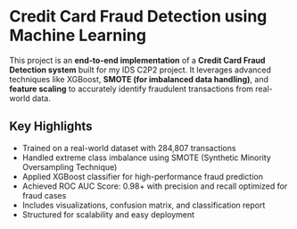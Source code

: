 

# Credit Card Fraud Detection using Machine Learning

This project is an **end-to-end implementation** of a **Credit Card Fraud Detection system** built for my IDS C2P2 project. It leverages advanced techniques like XGBoost, **SMOTE (for imbalanced data handling)**, and **feature scaling** to accurately identify fraudulent transactions from real-world data.

## Key Highlights

* Trained on a real-world dataset with 284,807 transactions
* Handled extreme class imbalance using SMOTE (Synthetic Minority Oversampling Technique)
* Applied XGBoost classifier for high-performance fraud prediction
* Achieved ROC AUC Score: 0.98+ with precision and recall optimized for fraud cases
* Includes visualizations, confusion matrix, and classification report
* Structured for scalability and easy deployment


